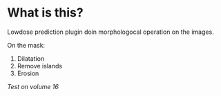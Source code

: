 # What is this?

Lowdose prediction plugin doin morphologocal operation on the images.

On the mask:

1. Dilatation
2. Remove islands
3. Erosion


_Test on volume 16_